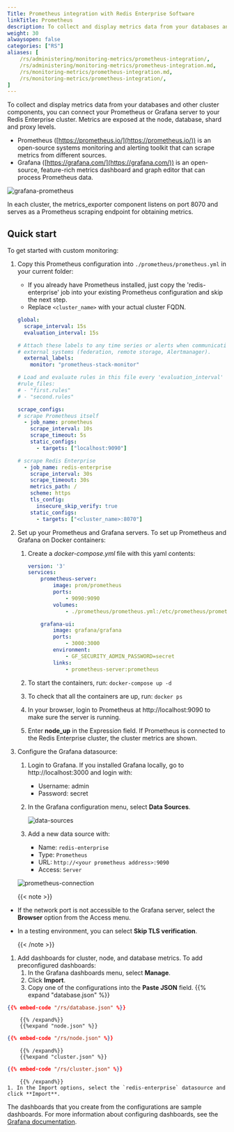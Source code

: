 ```yaml
---
Title: Prometheus integration with Redis Enterprise Software
linkTitle: Prometheus
description: To collect and display metrics data from your databases and other cluster components, you can connect your Prometheus or Grafana server to your Redis Enterprise cluster.
weight: 30
alwaysopen: false
categories: ["RS"]
aliases: [
    /rs/administering/monitoring-metrics/prometheus-integration/,
    /rs/administering/monitoring-metrics/prometheus-integration.md,
    /rs/monitoring-metrics/prometheus-integration.md,
    /rs/monitoring-metrics/prometheus-integration/,
]
---
```

To collect and display metrics data from your databases and other cluster components,
you can connect your Prometheus or Grafana server to your Redis Enterprise cluster.
Metrics are exposed at the node, database, shard and proxy levels.

- Prometheus ([https://prometheus.io/](https://prometheus.io/)) is an open-source systems monitoring and alerting toolkit that can scrape metrics from different sources.
- Grafana ([https://grafana.com/](https://grafana.com/)) is an open-source, feature-rich metrics dashboard and graph editor that can process Prometheus data.

![grafana-prometheus](/images/rs/grafana-prometheus.png)

In each cluster, the metrics_exporter component listens on port 8070 and serves as a Prometheus scraping endpoint for obtaining metrics.

## Quick start

To get started with custom monitoring:

1. Copy this Prometheus configuration into `./prometheus/prometheus.yml` in your current folder:

    - If you already have Prometheus installed, just copy the 'redis-enterprise' job into your existing Prometheus configuration and skip the next step.
    - Replace `<cluster_name>` with your actual cluster FQDN.

    ```yml
    global:
      scrape_interval: 15s
      evaluation_interval: 15s

    # Attach these labels to any time series or alerts when communicating with
    # external systems (federation, remote storage, Alertmanager).
      external_labels:
        monitor: "prometheus-stack-monitor"

    # Load and evaluate rules in this file every 'evaluation_interval' seconds.
    #rule_files:
    # - "first.rules"
    # - "second.rules"

    scrape_configs:
    # scrape Prometheus itself
      - job_name: prometheus
        scrape_interval: 10s
        scrape_timeout: 5s
        static_configs:
          - targets: ["localhost:9090"]

    # scrape Redis Enterprise
      - job_name: redis-enterprise
        scrape_interval: 30s
        scrape_timeout: 30s
        metrics_path: /
        scheme: https
        tls_config:
          insecure_skip_verify: true
        static_configs:
          - targets: ["<cluster_name>:8070"]
    ```

1. Set up your Prometheus and Grafana servers.
    To set up Prometheus and Grafana on Docker containers:
    1. Create a _docker-compose.yml_ file with this yaml contents:

        ```yml
        version: '3'
        services:
            prometheus-server:
                image: prom/prometheus
                ports:
                    - 9090:9090
                volumes:
                    - ./prometheus/prometheus.yml:/etc/prometheus/prometheus.yml

            grafana-ui:
                image: grafana/grafana
                ports:
                    - 3000:3000
                environment:
                    - GF_SECURITY_ADMIN_PASSWORD=secret
                links:
                    - prometheus-server:prometheus
        ```

    1. To start the containers, run: `docker-compose up -d`
    1. To check that all the containers are up, run: `docker ps`
    1. In your browser, login to Prometheus at http://localhost:9090 to make sure the server is running.
    1. Enter **node_up** in the Expression field.
        If Prometheus is connected to the Redis Enterprise cluster, the cluster metrics are shown.

1. Configure the Grafana datasource:
    1. Login to Grafana. If you installed Grafana locally, go to http://localhost:3000 and login with:

        - Username: admin
        - Password: secret

    1. In the Grafana configuration menu, select **Data Sources**.

        ![data-sources](/images/rs/data-sources.png)

    1. Add a new data source with:

        - Name: `redis-enterprise`
        - Type: `Prometheus`
        - URL: `http://<your prometheus address>:9090`
        - Access: `Server`

    ![prometheus-connection](/images/rs/prometheus-connection.png)

    {{< note >}}

- If the network port is not accessible to the Grafana server, select the **Browser** option from the Access menu.
- In a testing environment, you can select **Skip TLS verification**.

    {{< /note >}}

1. Add dashboards for cluster, node, and database metrics.
    To add preconfigured dashboards:
    1. In the Grafana dashboards menu, select **Manage**.
    1. Click **Import**.
    1. Copy one of the configurations into the **Paste JSON** field.
        {{% expand "database.json" %}}

```json
{{% embed-code "/rs/database.json" %}}
```

        {{% /expand%}}
        {{%expand "node.json" %}}

```json
{{% embed-code "/rs/node.json" %}}
```

        {{% /expand%}}
        {{%expand "cluster.json" %}}

```json
{{% embed-code "/rs/cluster.json" %}}
```

        {{% /expand%}}
    1. In the Import options, select the `redis-enterprise` datasource and click **Import**.

The dashboards that you create from the configurations are sample dashboards.
For more information about configuring dashboards, see the [Grafana documentation](http://docs.grafana.org).
